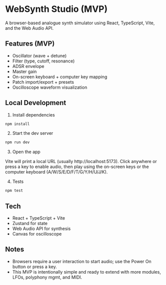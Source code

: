 # WebSynth Studio (MVP)

A browser-based analogue synth simulator using React, TypeScript, Vite, and the Web Audio API.

## Features (MVP)

- Oscillator (wave + detune)
- Filter (type, cutoff, resonance)
- ADSR envelope
- Master gain
- On-screen keyboard + computer key mapping
- Patch import/export + presets
- Oscilloscope waveform visualization

## Local Development

1. Install dependencies

```sh
npm install
```

2. Start the dev server

```sh
npm run dev
```

3. Open the app

Vite will print a local URL (usually http://localhost:5173). Click anywhere or press a key to enable audio, then play using the on-screen keys or the computer keyboard (A/W/S/E/D/F/T/G/Y/H/U/J/K).

4. Tests

```sh
npm test
```

## Tech

- React + TypeScript + Vite
- Zustand for state
- Web Audio API for synthesis
- Canvas for oscilloscope

## Notes

- Browsers require a user interaction to start audio; use the Power On button or press a key.
- This MVP is intentionally simple and ready to extend with more modules, LFOs, polyphony mgmt, and MIDI.
